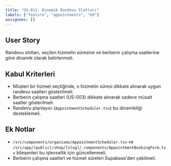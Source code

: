 ```yaml
---
title: "US-011: Dinamik Randevu Slotları"
labels: ["feature", "appointments", "UX"]
assignees: []
---
```


## User Story

Randevu slotları, seçilen hizmetin süresine ve berberin çalışma saatlerine göre dinamik olarak belirlenmeli.

## Kabul Kriterleri

*   Müşteri bir hizmet seçtiğinde, o hizmetin süresi dikkate alınarak uygun randevu saatleri gösterilmeli.
*   Berberin çalışma saatleri (US-003) dikkate alınarak sadece müsait saatler gösterilmeli.
*   Randevu planlayıcı (`AppointmentScheduler.tsx`) bu dinamikliği desteklemeli.

## Ek Notlar

*   `/src/components/organisms/AppointmentScheduler.tsx` ve `/src/app/(public)/shop/[slug]/_components/AppointmentBookingForm.tsx` bileşenleri bu işlevsellik için güncellenmeli.
*   Berberin çalışma saatleri ve hizmet süreleri Supabase'den çekilmeli.
